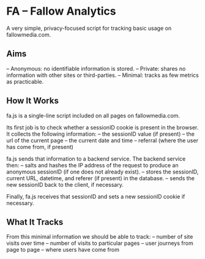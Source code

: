 # FA – Fallow Analytics

A very simple, privacy-focused script for tracking basic usage on fallowmedia.com.

## Aims

– Anonymous: no identifiable information is stored.
– Private: shares no information with other sites or third-parties.
– Minimal: tracks as few metrics as practicable.

## How It Works

fa.js is a single-line script included on all pages on fallowmedia.com. 

Its first job is to check whether a sessionID cookie is present in the browser. It collects the following information: 
– the sessionID value (if present)
– the url of the current page
– the current date and time
– referral (where the user has come from, if present)

fa.js sends that information to a backend service. The backend service then:
– salts and hashes the IP address of the request to produce an anonymous sessionID (if one does not already exist).
– stores the sessionID, current URL, datetime, and referer (if present) in the database.
– sends the new sessionID back to the client, if necessary.

Finally, fa.js receives that sessionID and sets a new sessionID cookie if necessary.

## What It Tracks

From this minimal information we should be able to track:
– number of site visits over time
– number of visits to particular pages
– user journeys from page to page
– where users have come from